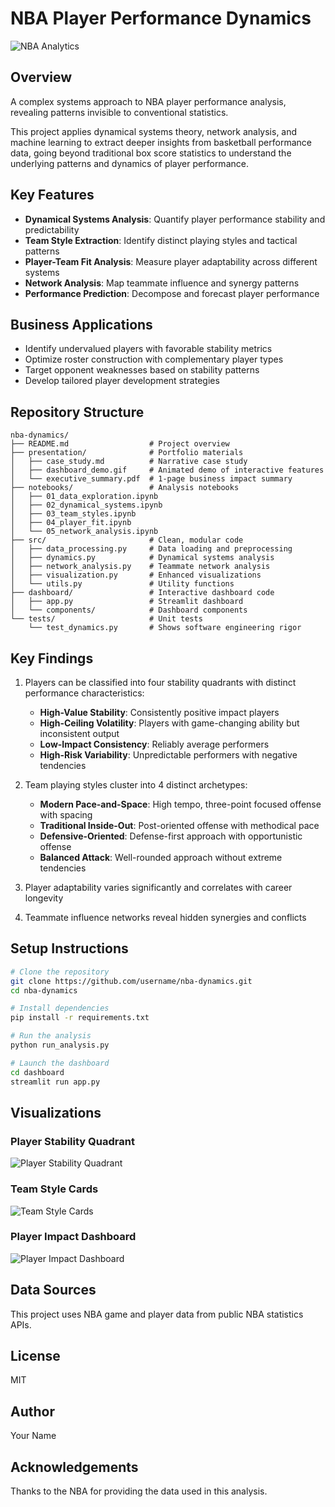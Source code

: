 # NBA Player Performance Dynamics

![NBA Analytics](https://i.imgur.com/AzpIwMR.png)

## Overview
A complex systems approach to NBA player performance analysis, revealing patterns invisible to conventional statistics.

This project applies dynamical systems theory, network analysis, and machine learning to extract deeper insights from basketball performance data, going beyond traditional box score statistics to understand the underlying patterns and dynamics of player performance.

## Key Features
- **Dynamical Systems Analysis**: Quantify player performance stability and predictability
- **Team Style Extraction**: Identify distinct playing styles and tactical patterns
- **Player-Team Fit Analysis**: Measure player adaptability across different systems
- **Network Analysis**: Map teammate influence and synergy patterns
- **Performance Prediction**: Decompose and forecast player performance

## Business Applications
- Identify undervalued players with favorable stability metrics
- Optimize roster construction with complementary player types
- Target opponent weaknesses based on stability patterns
- Develop tailored player development strategies

## Repository Structure
```
nba-dynamics/
├── README.md                  # Project overview
├── presentation/              # Portfolio materials
│   ├── case_study.md          # Narrative case study
│   ├── dashboard_demo.gif     # Animated demo of interactive features
│   └── executive_summary.pdf  # 1-page business impact summary
├── notebooks/                 # Analysis notebooks
│   ├── 01_data_exploration.ipynb
│   ├── 02_dynamical_systems.ipynb
│   ├── 03_team_styles.ipynb
│   ├── 04_player_fit.ipynb
│   └── 05_network_analysis.ipynb
├── src/                       # Clean, modular code
│   ├── data_processing.py     # Data loading and preprocessing
│   ├── dynamics.py            # Dynamical systems analysis
│   ├── network_analysis.py    # Teammate network analysis
│   ├── visualization.py       # Enhanced visualizations
│   └── utils.py               # Utility functions
├── dashboard/                 # Interactive dashboard code
│   ├── app.py                 # Streamlit dashboard
│   └── components/            # Dashboard components
└── tests/                     # Unit tests
    └── test_dynamics.py       # Shows software engineering rigor
```

## Key Findings
1. Players can be classified into four stability quadrants with distinct performance characteristics:
   - **High-Value Stability**: Consistently positive impact players
   - **High-Ceiling Volatility**: Players with game-changing ability but inconsistent output
   - **Low-Impact Consistency**: Reliably average performers
   - **High-Risk Variability**: Unpredictable performers with negative tendencies

2. Team playing styles cluster into 4 distinct archetypes:
   - **Modern Pace-and-Space**: High tempo, three-point focused offense with spacing
   - **Traditional Inside-Out**: Post-oriented offense with methodical pace
   - **Defensive-Oriented**: Defense-first approach with opportunistic offense
   - **Balanced Attack**: Well-rounded approach without extreme tendencies

3. Player adaptability varies significantly and correlates with career longevity
4. Teammate influence networks reveal hidden synergies and conflicts

## Setup Instructions
```bash
# Clone the repository
git clone https://github.com/username/nba-dynamics.git
cd nba-dynamics

# Install dependencies
pip install -r requirements.txt

# Run the analysis
python run_analysis.py

# Launch the dashboard
cd dashboard
streamlit run app.py
```

## Visualizations

### Player Stability Quadrant
![Player Stability Quadrant](https://i.imgur.com/AzpIwMR.png)

### Team Style Cards
![Team Style Cards](https://i.imgur.com/bPFYlm5.png)

### Player Impact Dashboard
![Player Impact Dashboard](https://i.imgur.com/AzpIwMR.png)

## Data Sources
This project uses NBA game and player data from public NBA statistics APIs.

## License
MIT

## Author
Your Name

## Acknowledgements
Thanks to the NBA for providing the data used in this analysis.
